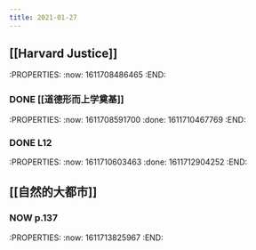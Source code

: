 ```yaml
---
title: 2021-01-27
---
```


## [[Harvard Justice]]
:PROPERTIES:
:now: 1611708486465
:END:
### DONE [[道德形而上学奠基]]
:PROPERTIES:
:now: 1611708591700
:done: 1611710467769
:END:
### DONE L12
:PROPERTIES:
:now: 1611710603463
:done: 1611712904252
:END:
## [[自然的大都市]]
### NOW p.137
:PROPERTIES:
:now: 1611713825967
:END:
###
